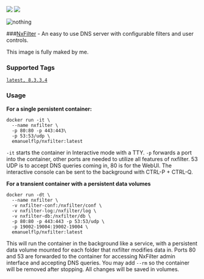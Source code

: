 [![](https://images.microbadger.com/badges/image/emanuelflp/nxfilter.svg)](https://microbadger.com/images/emanuelflp/nxfilter "Get your own image badge on microbadger.com")  [![](https://images.microbadger.com/badges/version/emanuelflp/nxfilter.svg)](https://microbadger.com/images/emanuelflp/nxfilter "Get your own version badge on microbadger.com")


![nothing](http://www.nxfilter.org/p2/wp-content/uploads/2014/07/rb_logo41.png)

###[NxFilter](http://www.nxfilter.org/) - An easy to use DNS server with configurable filters and user controls.

This image is fully maked by me.

### Supported Tags

[`latest, 8.3.3.4`](https://github.com/emanuelflp/nxfilter/)

### Usage

**For a single persistent container:**
```
docker run -it \
  --name nxfilter \
  -p 80:80 -p 443:443\
  -p 53:53/udp \
  emanuelflp/nxfilter:latest
```
```-it``` starts the container in Interactive mode with a TTY. ```-p``` forwards a port into the container, other ports are needed to utilize all features of nxfilter. 53 UDP is to accept DNS queries coming in, 80 is for the WebUI. The interactive console can be sent to the background with CTRL-P + CTRL-Q.



**For a transient container with a persistent data volumes**
```
docker run -dt \
  --name nxfilter \
  -v nxfilter-conf:/nxfilter/conf \
  -v nxfilter-log:/nxfilter/log \
  -v nxfilter-db:/nxfilter/db \
  -p 80:80 -p 443:443 -p 53:53/udp \
  -p 19002-19004:19002-19004 \
  emanuelflp/nxfilter:latest
```

This will run the container in the background like a service, with a persistent data volume mounted for each folder that nxfilter modifies data in. Ports 80 and 53 are forwarded to the container for accessing NxFilter admin interface and accepting DNS queries. You may add ```--rm``` so the container will be removed after stopping. All changes will be saved in volumes.
